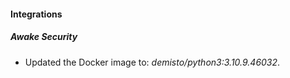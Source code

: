 #### Integrations
##### Awake Security
- Updated the Docker image to: *demisto/python3:3.10.9.46032*.

